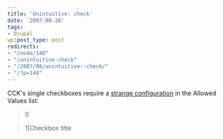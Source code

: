 ```yaml
---
title: 'Unintuitive: check'
date: '2007-08-26'
tags:
- Drupal
wp:post_type: post
redirects:
- "/node/140"
- "/unintuitive-check"
- "/2007/08/unintuitive:-check/"
- "/?p=140"
---
```


CCK's single checkboxes require a [strange configuration](http://drupal.org/node/120377) in the Allowed Values list:

>

> 0

> 1|Checkbox title

>
